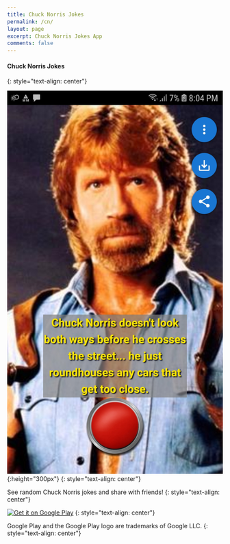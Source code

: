 ```yaml
---
title: Chuck Norris Jokes
permalink: /cn/
layout: page
excerpt: Chuck Norris Jokes App
comments: false
---
```


#### Chuck Norris Jokes
{: style="text-align: center"}

![alt text](/cn/phone.jpg "Chuck Norris Jokes app on phone"){:height="300px"} 
{: style="text-align: center"}

See random Chuck Norris jokes and share with friends!
{: style="text-align: center"}

<a href='https://play.google.com/store/apps/details?id=com.github.andrepestana&pcampaignid=pcampaignidMKT-Other-global-all-co-prtnr-py-PartBadge-Mar2515-1'><img alt='Get it on Google Play' src='https://play.google.com/intl/en_us/badges/static/images/badges/en_badge_web_generic.png' style="height:100px;" /></a>
{: style="text-align: center"}


Google Play and the Google Play logo are trademarks of Google LLC.
{: style="text-align: center"}